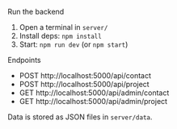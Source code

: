 Run the backend

1) Open a terminal in `server/`
2) Install deps: `npm install`
3) Start: `npm run dev` (or `npm start`)

Endpoints
- POST http://localhost:5000/api/contact
- POST http://localhost:5000/api/project
- GET  http://localhost:5000/api/admin/contact
- GET  http://localhost:5000/api/admin/project

Data is stored as JSON files in `server/data`.

